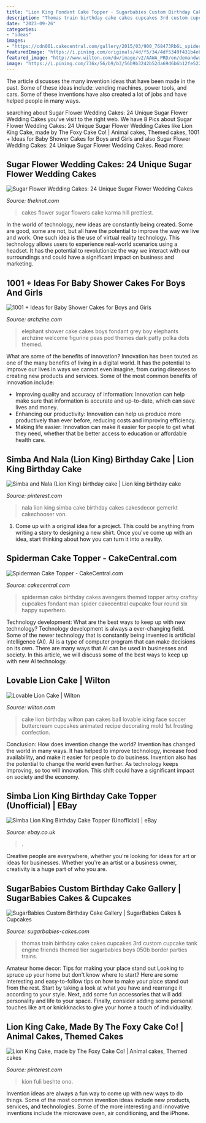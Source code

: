 ```yaml
---
title: "Lion King Fondant Cake Topper - Sugarbabies Custom Birthday Cake Gallery"
description: "Thomas train birthday cake cakes cupcakes 3rd custom cupcake tank engine friends themed tier sugarbabies boys 050b border parties trains"
date: "2023-09-26"
categories:
- "ideas"
images:
- "https://cdn001.cakecentral.com/gallery/2015/03/900_768473Rb6L_spiderman-cake-topper.jpg"
featuredImage: "https://i.pinimg.com/originals/4d/f5/34/4df5349f431b4ebe250e75aa18227c97.jpg"
featured_image: "http://www.wilton.com/dw/image/v2/AAWA_PRD/on/demandware.static/-/Sites-wilton-project-master/default/dw841fa6ef/images/project/WLPROJ-1357/lovable-lion-cake_lg.jpg?sw=1000&amp;sh=1000&amp;sm=fit"
image: "https://i.pinimg.com/736x/56/b9/b3/56b9b3242b52da69d6b6b12fe5228d51.jpg"
---
```



The article discusses the many invention ideas that have been made in the past. Some of these ideas include: vending machines, power tools, and cars. Some of these inventions have also created a lot of jobs and have helped people in many ways.

	

		
searching about Sugar Flower Wedding Cakes: 24 Unique Sugar Flower Wedding Cakes you've visit to the right web. We have 8 Pics about Sugar Flower Wedding Cakes: 24 Unique Sugar Flower Wedding Cakes like Lion King Cake, made by The Foxy Cake Co! | Animal cakes, Themed cakes, 1001 + Ideas for Baby Shower Cakes for Boys and Girls and also Sugar Flower Wedding Cakes: 24 Unique Sugar Flower Wedding Cakes. Read more:
		
    
## Sugar Flower Wedding Cakes: 24 Unique Sugar Flower Wedding Cakes

<img loading=lazy src="https://media-api.xogrp.com/images/85c4e8de-ab98-4369-919e-770ae6b71422~rs_768.h" onerror="this.onerror=null;this.src='https://tse2.mm.bing.net/th?id=OIP.tl6g8Go1gCWQulC4FuqYcAHaJ4&amp;pid=15.1';" alt="Sugar Flower Wedding Cakes: 24 Unique Sugar Flower Wedding Cakes">

_Source: theknot.com_

>cakes flower sugar flowers cake karma hill prettiest. 

	

In the world of technology, new ideas are constantly being created. Some are good, some are not, but all have the potential to improve the way we live and work. One such idea is the use of virtual reality technology. This technology allows users to experience real-world scenarios using a headset. It has the potential to revolutionize the way we interact with our surroundings and could have a significant impact on business and marketing.

    
## 1001 + Ideas For Baby Shower Cakes For Boys And Girls

<img loading=lazy src="http://archzine.com/wp-content/uploads/2018/06/dark-grey-baby-elephant-figurine-made-from-fondant-topping-a-two-layered-cake-in-white-and-pale-blue-decorated-with-dark-grey-and-white-buttons-and-the-words-welcome-baby-1.jpg" onerror="this.onerror=null;this.src='https://tse2.mm.bing.net/th?id=OIP.jMPB7qYtqdjV5MK8hl0IbgHaJ3&amp;pid=15.1';" alt="1001 + Ideas for Baby Shower Cakes for Boys and Girls">

_Source: archzine.com_

>elephant shower cake cakes boys fondant grey boy elephants archzine welcome figurine peas pod themes dark patty polka dots themed. 

	

What are some of the benefits of innovation?
Innovation has been touted as one of the many benefits of living in a digital world. It has the potential to improve our lives in ways we cannot even imagine, from curing diseases to creating new products and services. Some of the most common benefits of innovation include: 
- Improving quality and accuracy of information: Innovation can help make sure that information is accurate and up-to-date, which can save lives and money. 
- Enhancing our productivity: Innovation can help us produce more productively than ever before, reducing costs and improving efficiency. 
- Making life easier: Innovation can make it easier for people to get what they need, whether that be better access to education or affordable health care.

    
## Simba And Nala (Lion King) Birthday Cake | Lion King Birthday Cake

<img loading=lazy src="https://i.pinimg.com/736x/56/b9/b3/56b9b3242b52da69d6b6b12fe5228d51.jpg" onerror="this.onerror=null;this.src='https://tse1.mm.bing.net/th?id=OIP.5j_Ya9jiI5PeHOD_G1ZH3gAAAA&amp;pid=15.1';" alt="Simba and Nala (Lion King) birthday cake | Lion king birthday cake">

_Source: pinterest.com_

>nala lion king simba cake birthday cakes cakesdecor gemerkt cakechooser von. 

	

1. Come up with a original idea for a project. This could be anything from writing a story to designing a new shirt. Once you've come up with an idea, start thinking about how you can turn it into a reality. 

    
## Spiderman Cake Topper - CakeCentral.com

<img loading=lazy src="https://cdn001.cakecentral.com/gallery/2015/03/900_768473Rb6L_spiderman-cake-topper.jpg" onerror="this.onerror=null;this.src='https://tse3.mm.bing.net/th?id=OIP.fJDKX4yoSHZAQG_eCF77uQHaJH&amp;pid=15.1';" alt="Spiderman Cake Topper - CakeCentral.com">

_Source: cakecentral.com_

>spiderman cake birthday cakes avengers themed topper artsy craftsy cupcakes fondant man spider cakecentral cupcake four round six happy superhero. 

	

Technology development: What are the best ways to keep up with new technology?
Technology development is always a ever-changing field. Some of the newer technology that is constantly being invented is artificial intelligence (AI). AI is a type of computer program that can make decisions on its own. There are many ways that AI can be used in businesses and society. In this article, we will discuss some of the best ways to keep up with new AI technology.

    
## Lovable Lion Cake | Wilton

<img loading=lazy src="http://www.wilton.com/dw/image/v2/AAWA_PRD/on/demandware.static/-/Sites-wilton-project-master/default/dw841fa6ef/images/project/WLPROJ-1357/lovable-lion-cake_lg.jpg?sw=1000&amp;sh=1000&amp;sm=fit" onerror="this.onerror=null;this.src='https://tse4.mm.bing.net/th?id=OIP.C6d0A6oHN59B_QszHrS6SQHaHa&amp;pid=15.1';" alt="Lovable Lion Cake | Wilton">

_Source: wilton.com_

>cake lion birthday wilton pan cakes ball lovable icing face soccer buttercream cupcakes animated recipe decorating mold 1st frosting confection. 

	

Conclusion: How does invention change the world?
Invention has changed the world in many ways. It has helped to improve technology, increase food availability, and make it easier for people to do business. Invention also has the potential to change the world even further. As technology keeps improving, so too will innovation. This shift could have a significant impact on society and the economy.

    
## Simba Lion King Birthday Cake Topper (Unofficial) | EBay

<img loading=lazy src="https://i.ebayimg.com/images/g/wEUAAOSwgVZfM~wK/s-l400.jpg" onerror="this.onerror=null;this.src='https://tse2.mm.bing.net/th?id=OIP.VdMZD3bhjMSwAvkNJv__HQAAAA&amp;pid=15.1';" alt="Simba Lion King Birthday Cake Topper (Unofficial) | eBay">

_Source: ebay.co.uk_

>. 

	

Creative people are everywhere, whether you're looking for ideas for art or ideas for businesses. Whether you're an artist or a business owner, creativity is a huge part of who you are.

    
## SugarBabies Custom Birthday Cake Gallery | SugarBabies Cakes &amp; Cupcakes

<img loading=lazy src="http://www.sugarbabies-cakes.com/050b_Thomas_the_Train_Birthday_Cake_w_Cupcakes_no_border.jpg" onerror="this.onerror=null;this.src='https://tse3.mm.bing.net/th?id=OIP.gKPlFcna3eSr_O8oeK-O9QHaLh&amp;pid=15.1';" alt="SugarBabies Custom Birthday Cake Gallery | SugarBabies Cakes &amp; Cupcakes">

_Source: sugarbabies-cakes.com_

>thomas train birthday cake cakes cupcakes 3rd custom cupcake tank engine friends themed tier sugarbabies boys 050b border parties trains. 

	

Amateur home decor: Tips for making your place stand out
Looking to spruce up your home but don't know where to start? Here are some interesting and easy-to-follow tips on how to make your place stand out from the rest. Start by taking a look at what you have and rearrange it according to your style. Next, add some fun accessories that will add personality and life to your space. Finally, consider adding some personal touches like art or knickknacks to give your home a touch of individuality.

    
## Lion King Cake, Made By The Foxy Cake Co! | Animal Cakes, Themed Cakes

<img loading=lazy src="https://i.pinimg.com/originals/4d/f5/34/4df5349f431b4ebe250e75aa18227c97.jpg" onerror="this.onerror=null;this.src='https://tse3.mm.bing.net/th?id=OIP.IAte1gTw80uCEek4D1DZmAHaIT&amp;pid=15.1';" alt="Lion King Cake, made by The Foxy Cake Co! | Animal cakes, Themed cakes">

_Source: pinterest.com_

>kion fuli beshte ono. 

	

Invention ideas are always a fun way to come up with new ways to do things. Some of the most common invention ideas include new products, services, and technologies. Some of the more interesting and innovative inventions include the microwave oven, air conditioning, and the iPhone.

